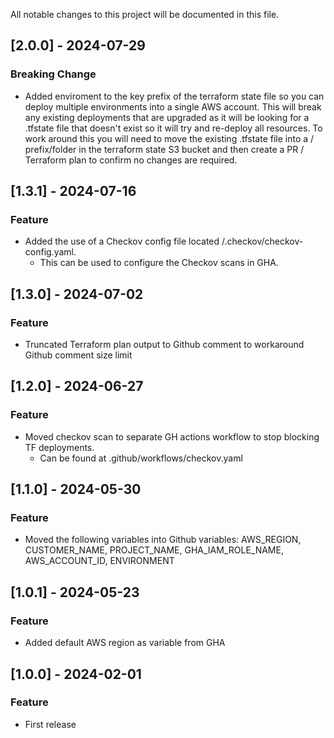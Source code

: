 All notable changes to this project will be documented in this file.

## [2.0.0] - 2024-07-29

### Breaking Change

* Added enviroment to the key prefix of the terraform state file so you can deploy multiple environments into a single AWS account. This will break any existing deployments that are upgraded as it will be looking for a .tfstate file that doesn't exist so it will try and re-deploy all resources. To work around this you will need to move the existing .tfstate file into a /*<environment>* prefix/folder in the terraform state S3 bucket and then create a PR / Terraform plan to confirm no changes are required.

## [1.3.1] - 2024-07-16

### Feature

* Added the use of a Checkov config file located /.checkov/checkov-config.yaml.
  * This can be used to configure the Checkov scans in GHA.

## [1.3.0] - 2024-07-02

### Feature

* Truncated Terraform plan output to Github comment to workaround Github comment size limit

## [1.2.0] - 2024-06-27

### Feature

* Moved checkov scan to separate GH actions workflow to stop blocking TF deployments.
  * Can be found at .github/workflows/checkov.yaml

## [1.1.0] - 2024-05-30

### Feature

* Moved the following variables into Github variables: AWS_REGION, CUSTOMER_NAME, PROJECT_NAME, GHA_IAM_ROLE_NAME, AWS_ACCOUNT_ID, ENVIRONMENT

## [1.0.1] - 2024-05-23

### Feature

* Added default AWS region as variable from GHA

## [1.0.0] - 2024-02-01

### Feature

* First release
